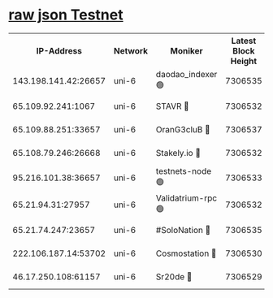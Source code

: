 [raw json Testnet](https://rpc-check.junot.stavr.tech/junot/rpc-junot-result.json)
=


<table><tr><th>IP-Address</th><th>Network</th><th>Moniker</th><th>Latest Block Height</th><th>Earliest Block Height</th><th>Catching Up</th><th>Tx Index</th><th>Voting Power</th><th>Scan Time</th></tr><tr><td>143.198.141.42:26657</td><td>uni-6</td><td>daodao_indexer 🟢</td><td>7306535</td><td>1</td><td>False</td><td>off</td><td>0</td><td>2024-01-23T12:08:28.821780176UTC</td></tr><tr><td>65.109.92.241:1067</td><td>uni-6</td><td>STAVR 🔴</td><td>7306532</td><td>1138541</td><td>False</td><td>on</td><td>6053</td><td>2024-01-23T12:08:20.668073503UTC</td></tr><tr><td>65.109.88.251:33657</td><td>uni-6</td><td>OranG3cluB 🔴</td><td>7306537</td><td>1138541</td><td>False</td><td>on</td><td>11</td><td>2024-01-23T12:08:33.287508646UTC</td></tr><tr><td>65.108.79.246:26668</td><td>uni-6</td><td>Stakely.io 🔴</td><td>7306532</td><td>1570872</td><td>False</td><td>on</td><td>1622293</td><td>2024-01-23T12:08:21.004861609UTC</td></tr><tr><td>95.216.101.38:36657</td><td>uni-6</td><td>testnets-node 🟢</td><td>7306533</td><td>1615130</td><td>False</td><td>on</td><td>0</td><td>2024-01-23T12:08:23.489377348UTC</td></tr><tr><td>65.21.94.31:27957</td><td>uni-6</td><td>Validatrium-rpc 🟢</td><td>7306532</td><td>2943363</td><td>False</td><td>on</td><td>0</td><td>2024-01-23T12:08:16.236952340UTC</td></tr><tr><td>65.21.74.247:23657</td><td>uni-6</td><td>#SoloNation 🔴</td><td>7306535</td><td>5208001</td><td>False</td><td>on</td><td>112</td><td>2024-01-23T12:08:27.953150202UTC</td></tr><tr><td>222.106.187.14:53702</td><td>uni-6</td><td>Cosmostation 🔴</td><td>7306530</td><td>5344501</td><td>False</td><td>on</td><td>109003</td><td>2024-01-23T12:08:13.846577059UTC</td></tr><tr><td>46.17.250.108:61157</td><td>uni-6</td><td>Sr20de 🔴</td><td>7306529</td><td>6419777</td><td>False</td><td>on</td><td>37</td><td>2024-01-23T12:08:08.346002260UTC</td></tr></table>